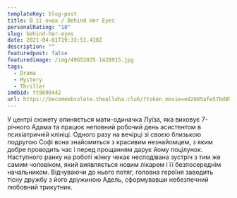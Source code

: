 ```yaml
---
templateKey: blog-post
title: В її очах / Behind Her Eyes
personalRating: "10"
slug: behind-her-eyes
date: 2021-04-01T19:33:51.418Z
description: ""
featuredpost: false
featuredimage: /img/49652035-1428915.jpg
tags:
  - Drama
  - Mystery
  - Thriller
imdbid: tt9698442
url: https://becomeobsolete.thealloha.club/?token_movie=ed2885afe57bd89e4bf67a1e73b64d&translation=66&season=1&episode=6&token=535999c79bbffe96a9e913e3b9cabe&hidden=season,episode
---
```

У центрі сюжету опиняється мати-одиначка Луїза, яка виховує 7-річного Адама та працює неповний робочий день асистентом в психіатричній клініці. Одного разу на вечірці зі своєю близькою подругою Софі вона знайомиться з красивим незнайомцем, з яким добре проводить час і перед прощанням дарує йому поцілунок. Наступного ранку на роботі жінку чекає несподівана зустріч з тим же самим чоловіком, який виявляється новим лікарем і її безпосереднім начальником.  Відчуваючи до нього потяг, головна героїня заводить тісну дружбу з його дружиною Адель, сформувавши небезпечний любовний трикутник.